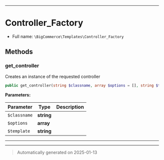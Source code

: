 ***

# Controller_Factory





* Full name: `\BigCommerce\Templates\Controller_Factory`




## Methods


### get_controller

Creates an instance of the requested controller

```php
public get_controller(string $classname, array $options = [], string $template = &#039;&#039;): \BigCommerce\Templates\Controller
```








**Parameters:**

| Parameter | Type | Description |
|-----------|------|-------------|
| `$classname` | **string** |  |
| `$options` | **array** |  |
| `$template` | **string** |  |





***


***
> Automatically generated on 2025-01-13
